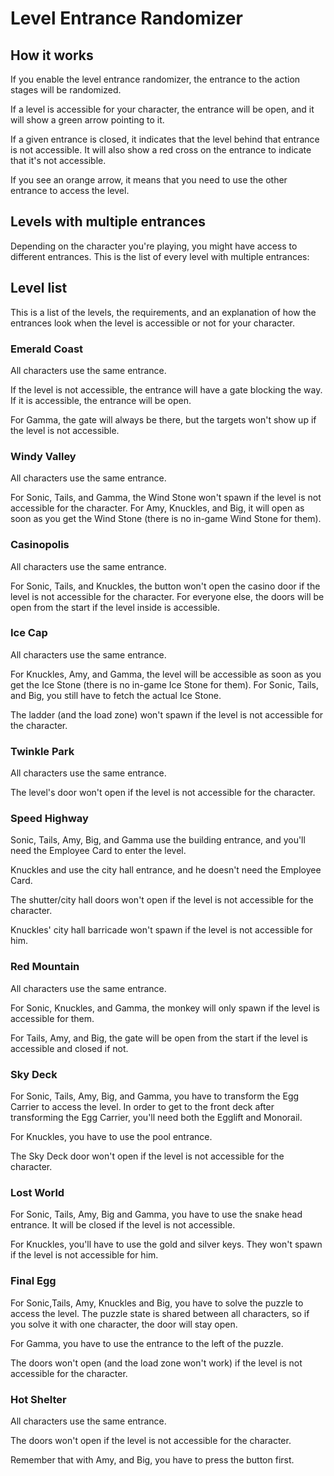 ﻿# Level Entrance Randomizer

## How it works

If you enable the level entrance randomizer, the entrance to the action stages will be randomized.

If a level is accessible for your character, the entrance will be open, and it will show a green arrow pointing to it.

If a given entrance is closed, it indicates that the level behind that entrance is not accessible.
It will also show a red cross on the entrance to indicate that it's not accessible.

If you see an orange arrow, it means that you need to use the other entrance to access the level.

## Levels with multiple entrances

Depending on the character you're playing, you might have access to different entrances.
This is the list of every level with multiple entrances:

## Level list

This is a list of the levels, the requirements, and an explanation of how the entrances look when the level is
accessible or not for your character.

### Emerald Coast

All characters use the same entrance.

If the level is not accessible, the entrance will have a gate blocking the way. If it is accessible, the entrance will
be open.

For Gamma, the gate will always be there, but the targets won't show up if the level is not accessible.

### Windy Valley

All characters use the same entrance.

For Sonic, Tails, and Gamma, the Wind Stone won't spawn if the level is not accessible for the character. For Amy,
Knuckles, and Big, it will open as soon as you get the Wind Stone (there is no in-game Wind Stone for them).

### Casinopolis

All characters use the same entrance.

For Sonic, Tails, and Knuckles, the button won't open the casino door if the level is not accessible for the character.
For everyone else, the doors will be open from the start if the level inside is accessible.

### Ice Cap

All characters use the same entrance.

For Knuckles, Amy, and Gamma, the level will be accessible as soon as you get the Ice Stone (there is no in-game Ice
Stone for them). For Sonic, Tails, and Big, you still have to fetch the actual Ice Stone.

The ladder (and the load zone) won't spawn if the level is not accessible for the character.

### Twinkle Park

All characters use the same entrance.

The level's door won't open if the level is not accessible for the character.

### Speed Highway

Sonic, Tails, Amy, Big, and Gamma use the building entrance, and you'll need the Employee Card to enter the level.

Knuckles and use the city hall entrance, and he doesn't need the Employee Card.

The shutter/city hall doors won't open if the level is not accessible for the character.

Knuckles' city hall barricade won't spawn if the level is not accessible for him.

### Red Mountain

All characters use the same entrance.

For Sonic, Knuckles, and Gamma, the monkey will only spawn if the level is accessible for them.

For Tails, Amy, and Big, the gate will be open from the start if the level is accessible and closed if not.

### Sky Deck

For Sonic, Tails, Amy, Big, and Gamma, you have to transform the Egg Carrier to access the level.
In order to get to the front deck after transforming the Egg Carrier, you'll need both the Egglift and Monorail.

For Knuckles, you have to use the pool entrance.

The Sky Deck door won't open if the level is not accessible for the character.

### Lost World

For Sonic, Tails, Amy, Big and Gamma, you have to use the snake head entrance. It will be closed if the level is not
accessible.

For Knuckles, you'll have to use the gold and silver keys. They won't spawn if the level is not accessible for him.

### Final Egg

For Sonic,Tails, Amy, Knuckles and Big, you have to solve the puzzle to access the level.
The puzzle state is shared between all characters, so if you solve it with one character, the door will stay open.

For Gamma, you have to use the entrance to the left of the puzzle.

The doors won't open (and the load zone won't work) if the level is not accessible for the character.

### Hot Shelter

All characters use the same entrance.

The doors won't open if the level is not accessible for the character.

Remember that with Amy, and Big, you have to press the button first.